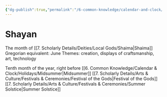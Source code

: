 ```yaml
---
{"dg-publish":true,"permalink":"/6-common-knowledge/calendar-and-clock/months/shayan/"}
---
```


# Shayan

The month of [[7. Scholarly Details/Deities/Local Gods/Shaima\|Shaima]] 
Gregorian equivalent: June
Themes: creation, displays of craftsmanship, art, technology

Tenth month of the year, right before [[6. Common Knowledge/Calendar & Clock/Holidays/Midsummer\|Midsummer]]
[[7. Scholarly Details/Arts & Culture/Festivals & Ceremonies/Festival of the Gods\|Festival of the Gods]] 
[[7. Scholarly Details/Arts & Culture/Festivals & Ceremonies/Summer Solstice\|Summer Solstice]] 